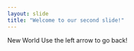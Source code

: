 ```yaml
---
layout: slide
title: "Welcome to our second slide!"
---
```

New World
Use the left arrow to go back!
